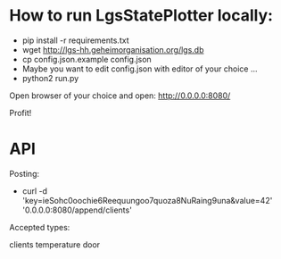 # How to run LgsStatePlotter locally:

* pip install -r requirements.txt
* wget http://lgs-hh.geheimorganisation.org/lgs.db
* cp config.json.example config.json
* Maybe you want to edit config.json with editor of your choice ...
* python2 run.py

Open browser of your choice and open:
http://0.0.0.0:8080/

Profit!

# API

Posting:
* curl -d 'key=ieSohc0oochie6Reequungoo7quoza8NuRaing9una&value=42' '0.0.0.0:8080/append/clients'

Accepted types:

clients
temperature
door


